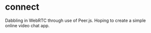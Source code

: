 # connect
Dabbling in WebRTC through use of Peer.js. Hoping to create a simple online video chat app.
